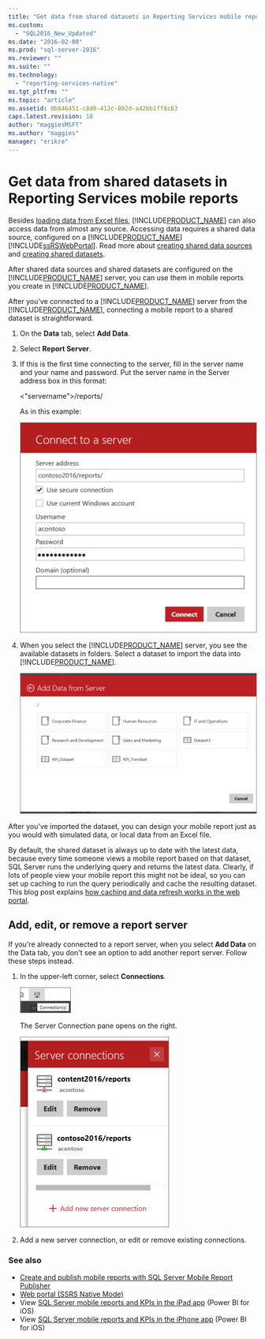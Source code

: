 ```yaml
---
title: "Get data from shared datasets in Reporting Services mobile reports | Microsoft Docs"
ms.custom: 
  - "SQL2016_New_Updated"
ms.date: "2016-02-08"
ms.prod: "sql-server-2016"
ms.reviewer: ""
ms.suite: ""
ms.technology: 
  - "reporting-services-native"
ms.tgt_pltfrm: ""
ms.topic: "article"
ms.assetid: 0b846451-c8d0-412c-802d-a42bb1ff8c63
caps.latest.revision: 18
author: "maggiesMSFT"
ms.author: "maggies"
manager: "erikre"
---
```

# Get data from shared datasets in Reporting Services mobile reports
Besides [loading data from Excel files](../../reporting-services/mobile-reports/prepare-excel-data-for-reporting-services-mobile-reports.md), [!INCLUDE[PRODUCT_NAME](../../includes/product-name.md)] can also access data from almost any source. Accessing data requires a shared data source, configured on a [!INCLUDE[PRODUCT_NAME](../../includes/ssrsnoversion.md)] [!INCLUDE[ssRSWebPortal](../../includes/ssrswebportal.md)]. Read more about [creating shared data sources](../../reporting-services/report-data/create-modify-and-delete-shared-data-sources-ssrs.md) and [creating shared datasets](../../reporting-services/report-data/manage-shared-datasets.md).  
  
After shared data sources and shared datasets are configured on the [!INCLUDE[PRODUCT_NAME](../../includes/ssrsnoversion.md)] server, you can use them in mobile reports you create in [!INCLUDE[PRODUCT_NAME](../../includes/ss-mobilereptpub-short.md)].   
  
After you've connected to a [!INCLUDE[PRODUCT_NAME](../../includes/ssrsnoversion.md)] server from the [!INCLUDE[PRODUCT_NAME](../../includes/ss-mobilereptpub-short.md)], connecting a mobile report to a shared dataset is straightforward.   
  
1. On the **Data** tab, select **Add Data**.  
  
2. Select **Report Server**.   
  
3.  If this is the first time connecting to the server, fill in the server name and your name and password. Put the server name in the Server address box in this format:  
  
    \<"servername">/reports/  
  
    As in this example:  
       
    ![SSMRP_ConnectToServer](../../reporting-services/mobile-reports/media/ssmrp-connecttoserver.png)  
      
  
4. When you select the [!INCLUDE[PRODUCT_NAME](../../includes/ssrsnoversion.md)] server, you see the available datasets in folders. Select a dataset to import the data into [!INCLUDE[PRODUCT_NAME](../../includes/ss-mobilereptpub-short.md)].  
  
   ![SS_MRP_ServerData](../../reporting-services/mobile-reports/media/ss-mrp-serverdata.png)  
  
After you've imported the dataset, you can design your mobile report just as you would with simulated data, or local data from an Excel file.  
  
By default, the shared dataset is always up to date with the latest data, because every time someone views a mobile report based on that dataset, SQL Server runs the underlying query and returns the latest data. Clearly, if lots of people view your mobile report this might not be ideal, so you can set up caching to run the query periodically and cache the resulting dataset. This blog post explains [how caching and data refresh works in the web portal](http://christopherfinlan.com/2016/02/10/so-refreshinghow-data-refresh-works-with-mobile-reports-and-kpis-in-reporting-services/).  
  
## Add, edit, or remove a report server  
  
If you're already connected to a report server, when you select **Add Data** on the Data tab, you don't see an option to add another report server. Follow these steps instead.  
  
1. In the upper-left corner, select **Connections**.  
  
   ![SSMRP_AddConnectionIcon](../../reporting-services/mobile-reports/media/ssmrp-addconnectionicon.png)  
     
   The Server Connection pane opens on the right.  
     
   ![SSMRP_ServerConnectnPane](../../reporting-services/mobile-reports/media/ssmrp-serverconnectnpane.png)  
     
2. Add a new server connection, or edit or remove existing connections.  
  
### See also  
- [Create and publish mobile reports with SQL Server Mobile Report Publisher](../../reporting-services/mobile-reports/create-mobile-reports-with-sql-server-mobile-report-publisher.md)  
-  [Web portal (SSRS Native Mode)](../../reporting-services/web-portal-ssrs-native-mode.md)  
-  View [SQL Server mobile reports and KPIs in the iPad app](https://pbiwebprod-docs.azurewebsites.net/en-us/documentation/powerbi-mobile-ipad-kpis-mobile-reports)  (Power BI for iOS)  
-  View [SQL Server mobile reports and KPIs in the iPhone app](https://pbiwebprod-docs.azurewebsites.net/en-us/documentation/powerbi-mobile-iphone-kpis-mobile-reports) (Power BI for iOS)  
  
  
  
  
